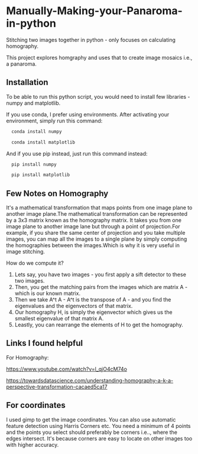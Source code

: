 # Manually-Making-your-Panaroma-in-python
Stitching two images together in python - only focuses on calculating homography.

This project explores homgraphy and uses that to create image mosaics i.e., a panaroma.


## Installation

To be able to run this python script, you would need to install few libraries - numpy and matplotlib.

If you use conda, I prefer using environments.
After activating your environment, simply run this command:

```bash
  conda install numpy
```
```bash
  conda install matplotlib
```
And if you use pip instead, just run this command instead:
```bash
  pip install numpy
```
```bash
  pip install matplotlib
```
## Few Notes on Homography

It's a mathematical transformation that maps points from one image plane to another image plane.The mathematical transformation can be represented by a 3x3 matrix known as the homography matrix. It takes you from one image plane to another image lane but through a point of projection.For example, if you share the same center of projection and you take multiple images, you can map all the images to a single plane by simply computing the homographies between the images.Which is why it is very useful in image stitching. 

How do we compute it? 

1) Lets say, you have two images - you first apply a sift detector to these two images.
2) Then, you get the matching pairs from the images which are matrix A - which is our known matrix.
3) Then we take A^t A  - A^t is the transpose of A - and you find the eigenvalues and the eigenvectors of that matrix.
4) Our homography H, is simply the eigenvector which gives us the smallest eigenvalue of that matrix A.
5) Leastly, you can rearrange the elements of H to get the homography. 




## Links I found helpful

For Homography:

https://www.youtube.com/watch?v=l_qjO4cM74o

https://towardsdatascience.com/understanding-homography-a-k-a-perspective-transformation-cacaed5ca17

## For coordinates
I used gimp to get the image coordinates. You can also use automatic feature detection using Harris Corners etc. You need a minimum of 4 points and the points you select should preferably be corners i.e.., where the edges intersect. It's because corners are easy to locate on other images too with higher accuracy.




